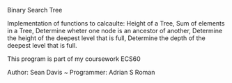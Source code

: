 Binary Search Tree

Implementation of functions to calcaulte:
Height of a Tree, Sum of elements in a Tree, Determine wheter one node is an ancestor of another, Determine the height of the deepest level that is full, Determine the depth of the deepest level that is full.

This program is part of my coursework ECS60 

Author: Sean Davis ~ Programmer: Adrian S Roman
